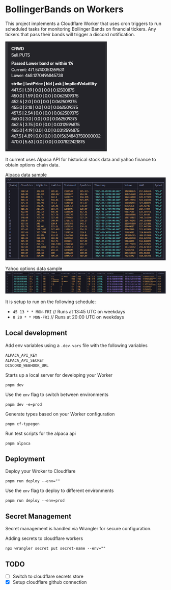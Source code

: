 # BollingerBands on Workers

This project implements a Cloudflare Worker that uses cron triggers to run scheduled tasks for monitoring Bollinger Bands on financial tickers. Any tickers that pass their bands will trigger a discord notification.

![](images/image.png)

It current uses Alpaca API for historical stock data and yahoo finance to obtain options chain data.

Alpaca data sample
![](images/alpaca_sample.png)

Yahoo options data sample
![](images/yahoo_options_sample.png)

It is setup to run on the following schedule:
 - `45 13 * * MON-FRI` // Runs at 13:45 UTC on weekdays
 - `0 20 * * MON-FRI` // Runs at 20:00 UTC on weekdays

## Local development

Add env variables using a `.dev.vars` file with the following variables

```
ALPACA_API_KEY
ALPACA_API_SECRET
DISCORD_WEBHOOK_URL
```

Starts up a local server for developing your Worker
```
pnpm dev
```

Use the `env` flag to switch between environments
```
pnpm dev -e=prod
```

Generate types based on your Worker configuration
```
pnpm cf-typegen
```

Run test scripts for the alpaca api
```
pnpm alpaca
```

## Deployment

Deploy your Wroker to Cloudflare
```
pnpm run deploy --env=""
```

Use the `env` flag to deploy to different environments
```
pnpm run deploy --env=prod
```

## Secret Management

Secret management is handled via Wrangler for secure configuration.

Adding secrets to cloudflare workers
```
npx wrangler secret put secret-name --env=""
```

## TODO

- [ ] Switch to cloudflare secrets store
- [x] Setup cloudflare github connection
